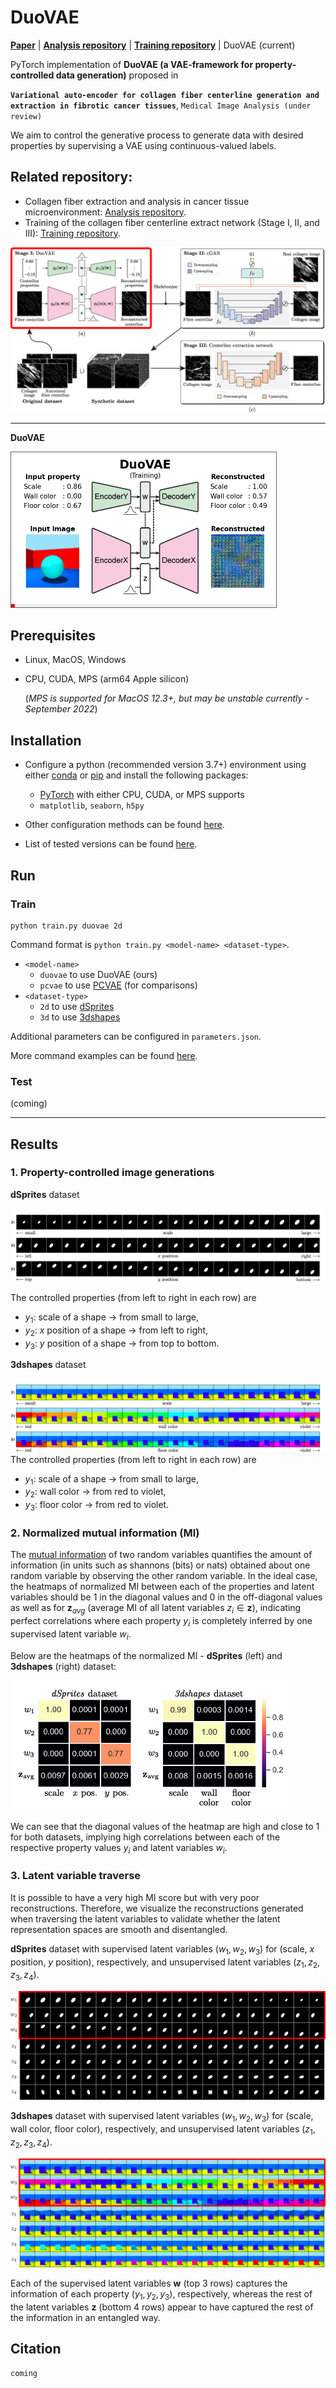 # DuoVAE

[**Paper**]() | [**Analysis repository**](https://github.com/uw-loci/collagen-fiber-metrics) | [**Training repository**](https://github.com/hjoonpark/collagen-fiber-centerline-extraction) | DuoVAE (current)

PyTorch implementation of **DuoVAE (a VAE-framework for property-controlled data generation)** proposed in

**`Variational auto-encoder for collagen fiber centerline generation and extraction in fibrotic cancer tissues`**,
`Medical Image Analysis (under review)`

We aim to control the generative process to generate data with desired properties by supervising a VAE using continuous-valued labels.

## Related repository:
-  Collagen fiber extraction and analysis in cancer tissue microenvironment: [Analysis repository](https://github.com/uw-loci/collagen-fiber-metrics).
- Training of the collagen fiber centerline extract network (Stage I, II, and III): [Training repository](https://github.com/hjoonpark/collagen-fiber-centerline-extraction).

![figure](/etc/figures/pipeline.png)

---

**DuoVAE**

![duovae](/etc/figures/duovae_all_loop.gif)

## Prerequisites
- Linux, MacOS, Windows
- CPU, CUDA, MPS (arm64 Apple silicon)

  (*MPS is supported for MacOS 12.3+, but may be unstable currently - September 2022*)

## Installation

- Configure a python (recommended version 3.7+) environment using either [conda](https://docs.anaconda.com/anaconda/install/) or [pip](https://pip.pypa.io/en/stable/installation/) and install the following packages: 
    - [PyTorch](https://pytorch.org/get-started/locally/) with either CPU, CUDA, or MPS supports
    - `matplotlib`, `seaborn`, `h5py`

- Other configuration methods can be found [here](/etc/doc/installation.md).
- List of tested versions can be found [here](/etc/doc/tested_versions.md).

## Run

### Train

    python train.py duovae 2d

Command format is `python train.py <model-name> <dataset-type>`.
- `<model-name>`
  - `duovae` to use DuoVAE (ours)
  - `pcvae` to use [PCVAE](https://github.com/xguo7/PCVAE) (for comparisons)
- `<dataset-type>` 
  - `2d` to use [dSprites](https://github.com/deepmind/dsprites-dataset)
  - `3d` to use [3dshapes](https://github.com/deepmind/3d-shapes)

Additional parameters can be configured in `parameters.json`.

More command examples can be found [here](run.sh).

### Test

(coming)

---

## Results

### 1. Property-controlled image generations

**dSprites** dataset

![figure](/etc/figures/y_traverse_dsprites_duovae.png)

The controlled properties (from left to right in each row) are 
- $y_1$: scale of a shape $\rightarrow$ from small to large,
- $y_2$: $x$ position of a shape $\rightarrow$ from left to right,
- $y_3$: $y$ position of a shape $\rightarrow$ from top to bottom.

**3dshapes** dataset

![figure](/etc/figures/y_traverse_3dshapes_duovae.png)
The controlled properties (from left to right in each row) are 
- $y_1$: scale of a shape $\rightarrow$ from small to large,
- $y_2$: wall color $\rightarrow$ from red to violet,
- $y_3$: floor color $\rightarrow$ from red to violet.

### 2. Normalized mutual information (MI)

The [mutual information](https://en.wikipedia.org/wiki/Mutual_information) of two random variables quantifies the amount of information (in units such as shannons (bits) or nats) obtained about one random variable by observing the other random variable.
In the ideal case, the heatmaps of normalized MI between each of the properties and latent variables should be 1 in the diagonal values and 0 in the off-diagonal values as well as for $\mathbf{z}_{avg}$ (average MI of all latent variables $z_i\in\mathbf{z}$), indicating perfect correlations where each property $y_i$ is completely inferred by one supervised latent variable $w_i$.

Below are the heatmaps of the normalized MI - **dSprites** (left) and **3dshapes** (right) dataset:

![figure](/etc/figures/MI_double.png)

We can see that the diagonal values of the heatmap are high and close to 1 for both datasets, implying high correlations between each of the respective property values $y_i$ and latent variables $w_i$.

### 3. Latent variable traverse

It is possible to have a very high MI score but with very poor reconstructions. Therefore, we visualize the reconstructions generated when traversing the latent variables to validate whether the latent representation spaces are smooth and disentangled.

**dSprites** dataset with supervised latent variables $(w_1, w_2, w_3)$ for (scale, $x$ position, $y$ position), respectively, and unsupervised latent variables $(z_1, z_2, z_3, z_4)$.

![figure](/etc/figures/zw_traverse_dsprites_duovae.png)

**3dshapes** dataset with supervised latent variables $(w_1, w_2, w_3)$ for (scale, wall color, floor color), respectively, and unsupervised latent variables $(z_1, z_2, z_3, z_4)$.

![figure](/etc/figures/zw_traverse_3dshapes_duovae.png)

Each of the supervised latent variables $\mathbf{w}$ (top 3 rows) captures the information of each property $(y_1, y_2, y_3)$, respectively, whereas the rest of the latent variables $\mathbf{z}$ (bottom 4 rows) appear to have captured the rest of the information in an entangled way.

## Citation

    coming